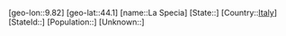 ﻿---
location: [44.1,9.82]
type: City
tags:
- geo/City


SpocWebEntityId: 31769
isDeleted: false
confidential: public

---
[geo-lon::9.82]
[geo-lat::44.1]
[name::La Specia]
[State::]
[Country::[Italy](geo/Continent/Europe/Italy.md)]
[StateId::]
[Population::]
[Unknown::]

